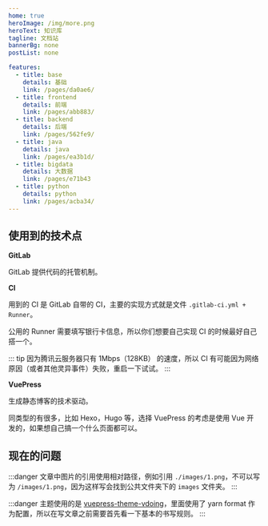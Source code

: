 ```yaml
---
home: true
heroImage: /img/more.png
heroText: 知识库
tagline: 文档站
bannerBg: none
postList: none

features:
  - title: base
    details: 基础
    link: /pages/da0ae6/
  - title: frontend
    details: 前端
    link: /pages/abb883/
  - title: backend
    details: 后端
    link: /pages/562fe9/
  - title: java
    details: java
    link: /pages/ea3b1d/
  - title: bigdata
    details: 大数据
    link: /pages/e71b43
  - title: python
    details: python
    link: /pages/acba34/
---
```


## 使用到的技术点

**GitLab**

GitLab 提供代码的托管机制。

**CI**

用到的 CI 是 GitLab 自带的 CI，主要的实现方式就是文件 `.gitlab-ci.yml + Runner`。

公用的 Runner 需要填写银行卡信息，所以你们想要自己实现 CI 的时候最好自己搭一个。

::: tip
因为腾讯云服务器只有 1Mbps（128KB） 的速度，所以 CI 有可能因为网络原因（或者其他灵异事件）失败，重启一下试试。
:::

**VuePress**

生成静态博客的技术驱动。

同类型的有很多，比如 Hexo，Hugo 等，选择 VuePress 的考虑是使用 Vue 开发的，如果想自己搞一个什么页面都可以。

## 现在的问题

:::danger
文章中图片的引用使用相对路径，例如引用 `./images/1.png`，不可以写为 `/images/1.png`，因为这样写会找到公共文件夹下的 `images` 文件夹。
:::

:::danger
主题使用的是 [vuepress-theme-vdoing](https://github.com/xugaoyi/vuepress-theme-vdoing)，里面使用了 yarn format 作为配置，所以在写文章之前需要首先看一下基本的书写规则。
:::
